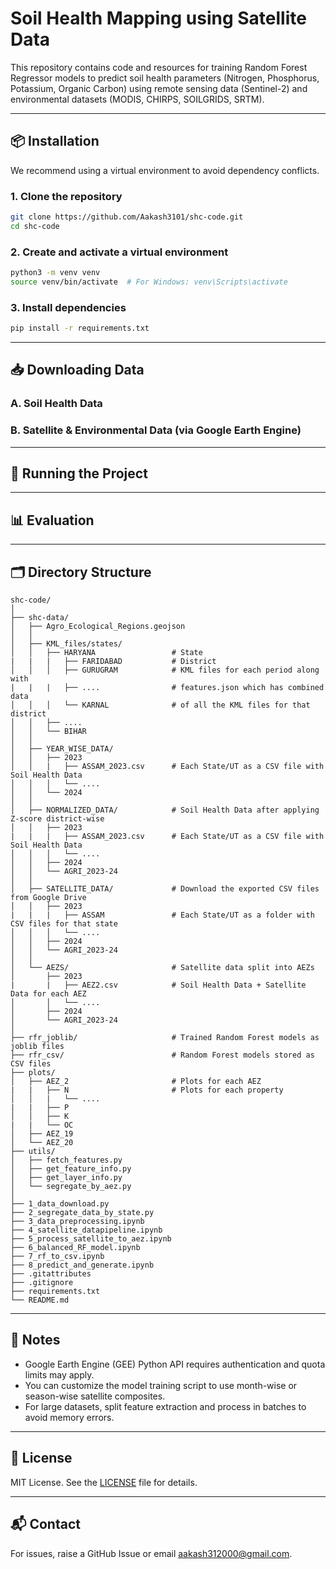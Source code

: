 # Soil Health Mapping using Satellite Data

This repository contains code and resources for training Random Forest Regressor models to predict soil health parameters (Nitrogen, Phosphorus, Potassium, Organic Carbon) using remote sensing data (Sentinel-2) and environmental datasets (MODIS, CHIRPS, SOILGRIDS, SRTM).

---

## 📦 Installation

We recommend using a virtual environment to avoid dependency conflicts.

### 1. Clone the repository

```bash
git clone https://github.com/Aakash3101/shc-code.git
cd shc-code
````

### 2. Create and activate a virtual environment

```bash
python3 -m venv venv
source venv/bin/activate  # For Windows: venv\Scripts\activate
```

### 3. Install dependencies

```bash
pip install -r requirements.txt
```

---

## 📥 Downloading Data

### A. Soil Health Data

### B. Satellite & Environmental Data (via Google Earth Engine)

---

## 🚀 Running the Project

---

## 📊 Evaluation

---

## 🗂 Directory Structure

```
shc-code/
│
├── shc-data/
│   ├── Agro_Ecological_Regions.geojson
│   │
│   ├── KML_files/states/
│   │   ├── HARYANA                 # State
|   |   |   ├── FARIDABAD           # District
│   │   │   ├── GURUGRAM            # KML files for each period along with
|   |   |   ├── ....                # features.json which has combined data
│   │   │   └── KARNAL              # of all the KML files for that district
│   │   ├── ....
│   │   └── BIHAR
│   │
│   ├── YEAR_WISE_DATA/
│   │   ├── 2023
│   │   |   ├── ASSAM_2023.csv      # Each State/UT as a CSV file with Soil Health Data
│   │   │   └── ....
│   │   └── 2024
│   │
│   ├── NORMALIZED_DATA/            # Soil Health Data after applying Z-score district-wise
│   │   ├── 2023
|   |   |   ├── ASSAM_2023.csv      # Each State/UT as a CSV file with Soil Health Data
│   │   │   └── ....
│   │   ├── 2024
│   │   └── AGRI_2023-24
│   │
│   ├── SATELLITE_DATA/             # Download the exported CSV files from Google Drive
│   │   ├── 2023
|   |   |   ├── ASSAM               # Each State/UT as a folder with CSV files for that state
│   │   │   └── ....
│   │   ├── 2024
│   │   └── AGRI_2023-24
│   │
│   └── AEZS/                       # Satellite data split into AEZs
│       ├── 2023
|       |   ├── AEZ2.csv            # Soil Health Data + Satellite Data for each AEZ
│       │   └── ....
│       ├── 2024
│       └── AGRI_2023-24
│
├── rfr_joblib/                     # Trained Random Forest models as joblib files
├── rfr_csv/                        # Random Forest models stored as CSV files
├── plots/
│   ├── AEZ_2                       # Plots for each AEZ
|   |   ├── N                       # Plots for each property
│   │   |   └── ....
|   |   ├── P
│   │   ├── K
|   |   └── OC
│   ├── AEZ_19
│   └── AEZ_20
├── utils/
│   ├── fetch_features.py
│   ├── get_feature_info.py
│   ├── get_layer_info.py
│   └── segregate_by_aez.py
│
├── 1_data_download.py
├── 2_segregate_data_by_state.py
├── 3_data_preprocessing.ipynb
├── 4_satellite_datapipeline.ipynb
├── 5_process_satellite_to_aez.ipynb
├── 6_balanced_RF_model.ipynb
├── 7_rf_to_csv.ipynb
├── 8_predict_and_generate.ipynb
├── .gitattributes
├── .gitignore
├── requirements.txt
└── README.md
```

---

## 📌 Notes

* Google Earth Engine (GEE) Python API requires authentication and quota limits may apply.
* You can customize the model training script to use month-wise or season-wise satellite composites.
* For large datasets, split feature extraction and process in batches to avoid memory errors.

---

## 📃 License

MIT License. See the [LICENSE](LICENSE) file for details.

---

## 📬 Contact

For issues, raise a GitHub Issue or email [aakash312000@gmail.com](mailto:aakash312000@gmail.com).